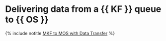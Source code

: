 # Delivering data from a {{ KF }} queue to {{ OS }}

{% include notitle [MKF to MOS with Data Transfer](../../_tutorials/dataplatform/data-transfer-mkf-mos.md) %}
